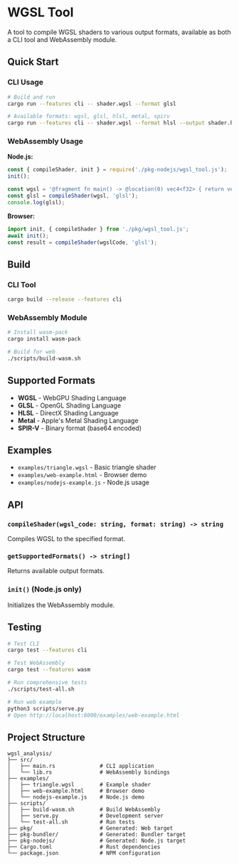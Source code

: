 # WGSL Tool

A tool to compile WGSL shaders to various output formats, available as both a CLI tool and WebAssembly module.

## Quick Start

### CLI Usage
```bash
# Build and run
cargo run --features cli -- shader.wgsl --format glsl

# Available formats: wgsl, glsl, hlsl, metal, spirv
cargo run --features cli -- shader.wgsl --format hlsl --output shader.hlsl
```

### WebAssembly Usage

**Node.js:**
```javascript
const { compileShader, init } = require('./pkg-nodejs/wgsl_tool.js');
init();

const wgsl = '@fragment fn main() -> @location(0) vec4<f32> { return vec4<f32>(1.0, 0.0, 0.0, 1.0); }';
const glsl = compileShader(wgsl, 'glsl');
console.log(glsl);
```

**Browser:**
```javascript
import init, { compileShader } from './pkg/wgsl_tool.js';
await init();
const result = compileShader(wgslCode, 'glsl');
```

## Build

### CLI Tool
```bash
cargo build --release --features cli
```

### WebAssembly Module
```bash
# Install wasm-pack
cargo install wasm-pack

# Build for web
./scripts/build-wasm.sh
```

## Supported Formats

- **WGSL** - WebGPU Shading Language
- **GLSL** - OpenGL Shading Language  
- **HLSL** - DirectX Shading Language
- **Metal** - Apple's Metal Shading Language
- **SPIR-V** - Binary format (base64 encoded)

## Examples

- `examples/triangle.wgsl` - Basic triangle shader
- `examples/web-example.html` - Browser demo
- `examples/nodejs-example.js` - Node.js usage

## API

### `compileShader(wgsl_code: string, format: string) -> string`
Compiles WGSL to the specified format.

### `getSupportedFormats() -> string[]`
Returns available output formats.

### `init()` (Node.js only)
Initializes the WebAssembly module.

## Testing

```bash
# Test CLI
cargo test --features cli

# Test WebAssembly  
cargo test --features wasm

# Run comprehensive tests
./scripts/test-all.sh

# Run web example
python3 scripts/serve.py
# Open http://localhost:8000/examples/web-example.html
```

## Project Structure

```
wgsl_analysis/
├── src/
│   ├── main.rs              # CLI application
│   └── lib.rs               # WebAssembly bindings
├── examples/
│   ├── triangle.wgsl        # Example shader
│   ├── web-example.html     # Browser demo
│   └── nodejs-example.js    # Node.js demo
├── scripts/
│   ├── build-wasm.sh        # Build WebAssembly
│   ├── serve.py             # Development server
│   └── test-all.sh          # Run tests
├── pkg/                     # Generated: Web target
├── pkg-bundler/             # Generated: Bundler target
├── pkg-nodejs/              # Generated: Node.js target
├── Cargo.toml               # Rust dependencies
└── package.json             # NPM configuration
```
